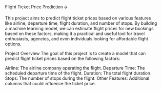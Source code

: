 Flight Ticket Price Prediction ✈️

This project aims to predict flight ticket prices based on various features like airline, departure time, flight duration, and number of stops. By building a machine learning model, we can estimate flight prices for new bookings based on these factors, making it a practical and useful tool for travel enthusiasts, agencies, and even individuals looking for affordable flight options.

Project Overview
The goal of this project is to create a model that can predict flight ticket prices based on the following factors:

Airline: The airline company operating the flight.
Departure Time: The scheduled departure time of the flight.
Duration: The total flight duration.
Stops: The number of stops during the flight.
Other Features: Additional columns that could influence the ticket price.